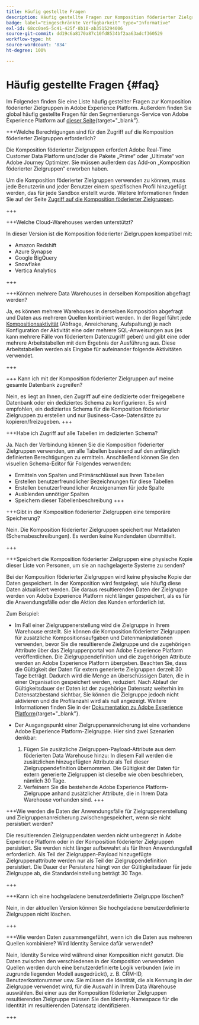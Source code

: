 ```yaml
---
title: Häufig gestellte Fragen
description: Häufig gestellte Fragen zur Komposition föderierter Zielgruppen in Adobe Experience Platform
badge: label="Eingeschränkte Verfügbarkeit" type="Informative"
exl-id: 68cc0ae5-5c41-425f-8b10-ab3515294006
source-git-commit: dd19c6a8170a87c10fd8534bf2aa63adcf360529
workflow-type: ht
source-wordcount: '834'
ht-degree: 100%

---
```


# Häufig gestellte Fragen {#faq}

Im Folgenden finden Sie eine Liste häufig gestellter Fragen zur Komposition föderierter Zielgruppen in Adobe Experience Platform. Außerdem finden Sie global häufig gestellte Fragen für den Segmentierungs-Service von Adobe Experience Platform auf [dieser Seite](https://experienceleague.adobe.com/de/docs/experience-platform/segmentation/faq){target="_blank"}.


+++Welche Berechtigungen sind für den Zugriff auf die Komposition föderierter Zielgruppen erforderlich?

Die Komposition föderierter Zielgruppen erfordert Adobe Real-Time Customer Data Platform und/oder die Pakete „Prime“ oder „Ultimate“ von Adobe Journey Optimizer. Sie müssen außerdem das Add-on „Komposition föderierter Zielgruppen“ erworben haben.

Um die Komposition föderierter Zielgruppen verwenden zu können, muss jede Benutzerin und jeder Benutzer einem spezifischen Profil hinzugefügt werden, das für jede Sandbox erstellt wurde. Weitere Informationen finden Sie auf der Seite [Zugriff auf die Komposition föderierter Zielgruppen](access-prerequisites.md).

+++

+++Welche Cloud-Warehouses werden unterstützt?

In dieser Version ist die Komposition föderierter Zielgruppen kompatibel mit:

* Amazon Redshift
* Azure Synapse
* Google BigQuery
* Snowflake
* Vertica Analytics

+++


+++Können mehrere Data Warehouses in derselben Komposition abgefragt werden?

Ja, es können mehrere Warehouses in derselben Komposition abgefragt und Daten aus mehreren Quellen kombiniert werden. In der Regel führt jede [Kompositionsaktivität](../compositions/orchestrate-activities.md) (Abfrage, Anreicherung, Aufspaltung) je nach Konfiguration der Aktivität eine oder mehrere SQL-Anweisungen aus (es kann mehrere Fälle von föderiertem Datenzugriff geben) und gibt eine oder mehrere Arbeitstabellen mit dem Ergebnis der Ausführung aus. Diese Arbeitstabellen werden als Eingabe für aufeinander folgende Aktivitäten verwendet.

+++

+++ Kann ich mit der Komposition föderierter Zielgruppen auf meine gesamte Datenbank zugreifen?

Nein, es liegt an Ihnen, den Zugriff auf eine dedizierte oder freigegebene Datenbank oder ein dediziertes Schema zu konfigurieren. Es wird empfohlen, ein dediziertes Schema für die Komposition föderierter Zielgruppen zu erstellen und nur Business-Case-Datensätze zu kopieren/freizugeben.
+++



+++Habe ich Zugriff auf alle Tabellen im dedizierten Schema?

Ja. Nach der Verbindung können Sie die Komposition föderierter Zielgruppen verwenden, um alle Tabellen basierend auf den anfänglich definierten Berechtigungen zu ermitteln. Anschließend können Sie den visuellen Schema-Editor für Folgendes verwenden:

* Ermitteln von Spalten und Primärschlüssel aus Ihren Tabellen
* Erstellen benutzerfreundlicher Bezeichnungen für diese Tabellen
* Erstellen benutzerfreundlicher Anzeigenamen für jede Spalte
* Ausblenden unnötiger Spalten
* Speichern dieser Tabellenbeschreibung
+++


+++Gibt in der Komposition föderierter Zielgruppen eine temporäre Speicherung?

Nein. Die Komposition föderierter Zielgruppen speichert nur Metadaten (Schemabeschreibungen). Es werden keine Kundendaten übermittelt. <!--The Audience export flow is done directly from Adobe Experience Platform Audience Portal (via [Destination](../connections/destinations.md)) to the customer database. The creation and update flow is done directly from your data warehouse database to Adobe Experience Platform Audience Portal.-->

+++

+++Speichert die Komposition föderierter Zielgruppen eine physische Kopie dieser Liste von Personen, um sie an nachgelagerte Systeme zu senden?

Bei der Komposition föderierter Zielgruppen wird keine physische Kopie der Daten gespeichert. In der Komposition wird festgelegt, wie häufig diese Daten aktualisiert werden. Die daraus resultierenden Daten der Zielgruppe werden von Adobe Experience Platform nicht länger gespeichert, als es für die Anwendungsfälle oder die Aktion des Kunden erforderlich ist.

Zum Beispiel:

* Im Fall einer Zielgruppenerstellung wird die Zielgruppe in Ihrem Warehouse erstellt. Sie können die Komposition föderierter Zielgruppen für zusätzliche Kompositionsaufgaben und Datenmanipulationen verwenden, bevor Sie die resultierende Zielgruppe und die zugehörigen Attribute über das Zielgruppenportal von Adobe Experience Platform veröffentlichen. Die Zielgruppendefinition und die zugehörigen Attribute werden an Adobe Experience Platform übergeben.
Beachten Sie, dass die Gültigkeit der Daten für extern generierte Zielgruppen derzeit 30 Tage beträgt. Dadurch wird die Menge an überschüssigen Daten, die in einer Organisation gespeichert werden, reduziert. Nach Ablauf der Gültigkeitsdauer der Daten ist der zugehörige Datensatz weiterhin im Datensatzbestand sichtbar, Sie können die Zielgruppe jedoch nicht aktivieren und die Profilanzahl wird als null angezeigt. Weitere Informationen finden Sie in der [Dokumentation zu Adobe Experience Platform](https://experienceleague.adobe.com/de/docs/experience-platform/segmentation/faq#how-long-do-externally-generated-audiences-last-for){target="_blank"}.

* Der Ausgangspunkt einer Zielgruppenanreicherung ist eine vorhandene Adobe Experience Platform-Zielgruppe. Hier sind zwei Szenarien denkbar:
   1. Fügen Sie zusätzliche Zielgruppen-Payload-Attribute aus dem föderierten Data Warehouse hinzu: In diesem Fall werden die zusätzlichen hinzugefügten Attribute als Teil dieser Zielgruppendefinition übernommen. Die Gültigkeit der Daten für extern generierte Zielgruppen ist dieselbe wie oben beschrieben, nämlich 30 Tage.
   1. Verfeinern Sie die bestehende Adobe Experience Platform-Zielgruppe anhand zusätzlicher Attribute, die in Ihrem Data Warehouse vorhanden sind. <!--For example, you have an audience of customers who have shown interest in a particular product on the website for the last two months. You now want to take this audience and further segment it using Federated Audience Composition to only include customers who have a high credit score. The credit score is deemed sensitive and individual credit score data points are not copied over from the data warehouse.-->
+++

+++Wie werden die Daten der Anwendungsfälle für Zielgruppenerstellung und Zielgruppenanreicherung zwischengespeichert, wenn sie nicht persistiert werden?

Die resultierenden Zielgruppendaten werden nicht unbegrenzt in Adobe Experience Platform oder in der Komposition föderierter Zielgruppen persistiert. Sie werden nicht länger aufbewahrt als für Ihren Anwendungsfall erforderlich. Als Teil der Zielgruppen-Payload hinzugefügte Zielgruppenattribute werden nur als Teil der Zielgruppendefinition persistiert. Die Dauer der Persistenz hängt von der Gültigkeitsdauer für jede Zielgruppe ab, die Standardeinstellung beträgt 30 Tage.

+++

+++Kann ich eine hochgeladene benutzerdefinierte Zielgruppe löschen?

Nein, in der aktuellen Version können Sie hochgeladene benutzerdefinierte Zielgruppen nicht löschen. <!--that are not used in downstream activation directly in Audience Portal by simply selecting delete from the actions menu. Learn more in [Adobe Experience Platform documentation](https://experienceleague.adobe.com/en/docs/experience-platform/segmentation/faq#how-do-i-put-an-audience-in-the-deleted-state){target="_blank"}.-->

+++

+++Wie werden Daten zusammengeführt, wenn ich die Daten aus mehreren Quellen kombiniere? Wird Identity Service dafür verwendet?

Nein, Identity Service wird während einer Komposition nicht genutzt. Die Daten zwischen den verschiedenen in der Komposition verwendeten Quellen werden durch eine benutzerdefinierte Logik verbunden (wie im zugrunde liegenden Modell ausgedrückt), z. B. CRM-ID, Benutzerkontonummer usw. Sie müssen die Identität, die als Kennung in der Zielgruppe verwendet wird, für die Auswahl in Ihrem Data Warehouse auswählen. Bei einer aus der Komposition föderierter Zielgruppen resultierenden Zielgruppe müssen Sie den Identity-Namespace für die Identität im resultierenden Datensatz identifizieren.

+++

<!--
+++If I want to combine federated data with datasets that live in Adobe Experience Platform, how is this done?

Likewise, the Identity Service is not being leveraged in this scenario either. The data model underpinning a composition needs to express how the data warehouse data and the audience to be enriched are related. e.g. assume an existing audience in Adobe Experience Platform contains several attributes, among which is the CRM ID. Assume transactional data is in the data warehouse containing purchases with various attributes, including the CRM ID of the purchaser. The end-user would have to specify that the CRM ID for both objects is used to stitch the two objects together.

+++
-->
